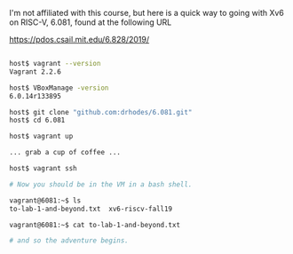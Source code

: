 I'm not affiliated with this course, but here is a quick way to going
with Xv6 on RISC-V, 6.081, found at the following URL

 https://pdos.csail.mit.edu/6.828/2019/


```bash

host$ vagrant --version
Vagrant 2.2.6

host$ VBoxManage -version
6.0.14r133895

host$ git clone "github.com:drhodes/6.081.git"
host$ cd 6.081

host$ vagrant up

... grab a cup of coffee ...

host$ vagrant ssh

# Now you should be in the VM in a bash shell.

vagrant@6081:~$ ls
to-lab-1-and-beyond.txt  xv6-riscv-fall19

vagrant@6081:~$ cat to-lab-1-and-beyond.txt

# and so the adventure begins.

```

